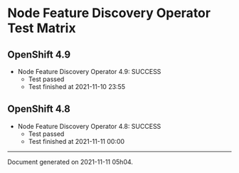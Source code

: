 
Node Feature Discovery Operator Test Matrix
===========================================

OpenShift 4.9
-------------


* Node Feature Discovery Operator 4.9: SUCCESS
  - Test passed
  - Test finished at 2021-11-10 23:55

OpenShift 4.8
-------------


* Node Feature Discovery Operator 4.8: SUCCESS
  - Test passed
  - Test finished at 2021-11-11 00:00


---
Document generated on 2021-11-11 05h04.

